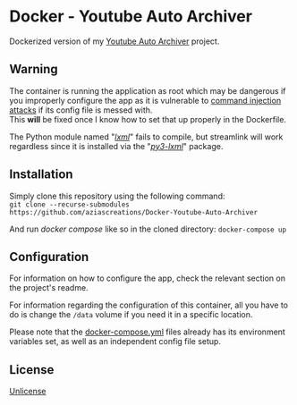 # Docker - Youtube Auto Archiver

Dockerized version of my [Youtube Auto Archiver](https://github.com/aziascreations/Youtube-Auto-Archiver) project.

## Warning

The container is running the application as root which may be dangerous if you improperly configure the app as it is vulnerable to 
[command injection attacks](https://owasp.org/www-community/attacks/Command_Injection) if its config file is messed with.<br>
This **will** be fixed once I know how to set that up properly in the Dockerfile.

The Python module named "*[lxml](https://lxml.de/)*" fails to compile, but streamlink will work regardless since it is installed via the
"*[py3-lxml](https://pkgs.alpinelinux.org/packages?name=py3-lxml)*" package.

## Installation

Simply clone this repository using the following command:<br>
`git clone --recurse-submodules https://github.com/aziascreations/Docker-Youtube-Auto-Archiver`

And run *docker compose* like so in the cloned directory:
`docker-compose up`

## Configuration

For information on how to configure the app, check the relevant section on the project's readme.

For information regarding the configuration of this container, all you have to do is change the `/data` volume if you need it in a specific location.

Please note that the [docker-compose.yml](docker/docker-compose.yml) files already has its environment variables set, as well as an independent config file setup.

## License

[Unlicense](LICENSE)
